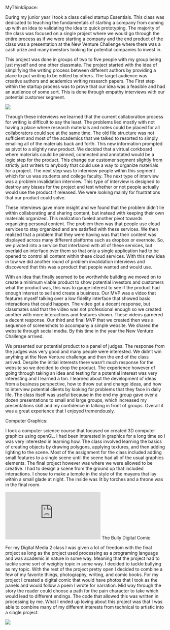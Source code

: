 <span class="ehp_small_header"> MyThinkSpace:</span>	<p class="page_section_paragraph"> During my junior year I took a class called startup Essentials. This class was dedicated to teaching the fundamentals of starting a company from coming up with an idea to validating the idea to quick prototyping. The majority of the class was focused on a single project where we would go through the entire process as if we were starting a company and the end product of the class was a presentation at the New Venture Challenge where there was a cash prize and many investors looking for potential companies to invest in. </p>	<p class="page_section_paragraph">This project was done in groups of two to five people with my group being just myself and one other classmate. The project started with the idea of simplifying the writing process between different authors by providing a place to put writing to be edited by others. The target audience was creative authors and academics writing research papers. The First step within the startup process was to prove that our idea was a feasible and had an audience of some sort. This is done through empathy interviews with our potential customer segment. </p><img class="ehp_image" src="single_page_images/lean_canvas.png"> <p class="page_section_paragraph">Through these interviews we learned that the current collaboration process for writing is difficult to say the least. The problems lied mostly with not having a place where research materials and notes could be placed for all collaborators could see at the same time. The old file structure was not sufficient and most of the academics that we talked to resorted to simply emailing all of the materials back and forth. This new information prompted as pivot to a slightly new product. We decided that a virtual corkboard where materials could be pinned, connected and annotated would be a logic step for the product. This change our customer segment slightly from strictly just writers to anybody that could use a way to organize materials for a project. The next step was to interview people within this segment which for us was students and college faculty. The next type of interview was a problem invalidation interview. This type of interview is designed to destroy any biases for the project and test whether or not people actually would use the product if released. We were looking mainly for frustrations that our product could solve. </p><p class="page_section_paragraph"> These interviews gave more insight and we found that the problem didn’t lie within collaborating and sharing content, but instead with keeping their own materials organized. This realization fueled another pivot towards organizing personal content. The problem then was that people use cloud services to stay organized and are satisfied with these services. We then realized that a problem that they were having was that their content was displayed across many different platforms such as dropbox or evernote. So, we pivoted into a service that interfaced with all of these services, but overlaid an interface over them so that only a single application had to be opened to control all content within these cloud services. With this new idea in tow we did another round of problem invalidation interviews and discovered that this was a product that people wanted and would use. </p> <p class="page_section_paragraph"> With an idea that finally seemed to be worthwhile building we moved on to create a minimum viable product to show potential investors and customers what the product was, this was to gauge interest to see if the product had enough interest to sell and create a business. Our MVP was a video that features myself talking over a low fidelity interface that showed basic interactions that could happen. The video got a decent response, but classmates said that the video was not professional enough so we created another with more interactions and features shown. These videos garnered a decent response. Our third and final MVP that we created then was a sequence of screenshots to accompany a simple website. We shared the website through social media. By this time in the year the New Venture Challenge arrived. </p><p class="page_section_paragraph"> We presented our potential product to a panel of judges. The response from the judges was very good and many people were interested. We didn’t win anything at the New Venture challenge and then the end of the class arrived. Despite the initial interests there wasn’t much response for the website so we decided to drop the product. The experience however of going through taking an idea and testing for a potential interest was very interesting and I learned a ton. I learned about the development of ideas from a business perspective, how to throw out and change ideas, and how to interview potential clients by looking for problems that they face in daily life. The class itself was useful because in the end my group gave over a dozen presentations to small and large groups, which increased my presentations skill and my confidence in talking in front of groups. Overall it was a great experience that I enjoyed tremendously. </p> <span class="ehp_small_header"> Computer Graphics: </span>	<p class="page_section_paragraph"> I took a computer science course that focused on created 3D computer graphics using openGL. I had been interested in graphics for a long time so I was very interested in learning how. The class involved learning the basics of creating objects by drawing polygons, applying textures, and then adding lighting to the scene. Most of the assignment for the class included adding small features to a single scene until the scene had all of the usual graphics elements. The final project however was where we were allowed to be creative. I had to design a scene from the ground up that included interactions. I chose to make a temple in the style of the mayans that lay within a small glade at night. The inside was lit by torches and a throne was in the final room. </p><iframe class="ehp_video" src="https://www.youtube.com/embed/I3rLr5UNjQo?rel=0&amp;controls=0&amp;showinfo=0" frameborder="0" allowfullscreen></iframe><span class="ehp_small_header"> The Bully Digital Comic: </span>	<p class="page_section_paragraph"> For my Digital Media 2 class I was given a lot of freedom with the final project as long as the project used processing as a programing language and was academic in nature in some way. Meaning that the project had to tackle some sort of weighty topic in some way. I decided to tackle bullying as my topic. With the rest of the project pretty open I decided to combine a few of my favorite things, photography, writing, and comic books. For my project I created a digital comic that would have photos that I took as the panels and would follow a poem I wrote for narration. Mid way through the story the reader could choose a path for the pain character to take which would lead to different endings. The code that allowed this was written in processing by me. What I ended up loving about this project was that I was able to combine many of my different interests from technical to artistic into a single project.	 </p><img class="ehp_image" src="single_page_images/front_cover.gif">